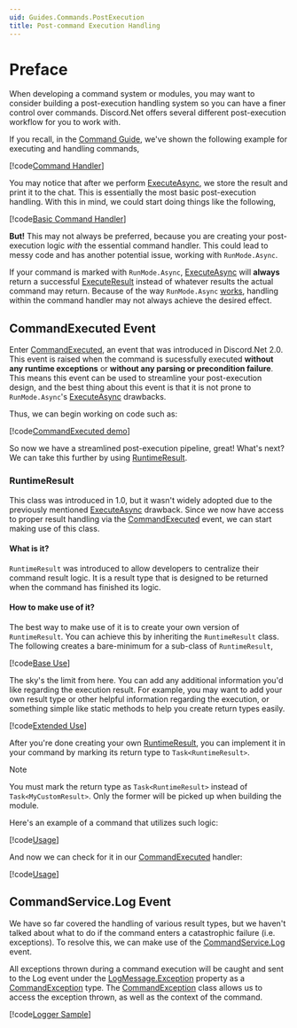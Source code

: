 ```yaml
---
uid: Guides.Commands.PostExecution
title: Post-command Execution Handling
---
```


# Preface

When developing a command system or modules, you may want to consider
building a post-execution handling system so you can have a finer
control over commands. Discord.Net offers several different
post-execution workflow for you to work with.

If you recall, in the [Command Guide], we've shown the following
example for executing and handling commands,

[!code[Command Handler](samples/command_handler.cs)]

You may notice that after we perform [ExecuteAsync], we store the
result and print it to the chat. This is essentially the most
basic post-execution handling. With this in mind, we could start doing
things like the following,

[!code[Basic Command Handler](samples/post-execution_basic.cs)]

**But!** This may not always be preferred, because you are
creating your post-execution logic *with* the essential command
handler. This could lead to messy code and has another potential
issue, working with `RunMode.Async`.

If your command is marked with `RunMode.Async`, [ExecuteAsync] will
**always** return a successful [ExecuteResult] instead of whatever
results the actual command may return. Because of the way
`RunMode.Async` [works](xref:FAQ.Commands), handling within the
command handler may not always achieve the desired effect.

## CommandExecuted Event

Enter [CommandExecuted], an event that was introduced in
Discord.Net 2.0. This event is raised when the command is
sucessfully executed **without any runtime exceptions** or **without
any parsing or precondition failure**. This means this event can be
used to streamline your post-execution design, and the best thing
about this event is that it is not prone to `RunMode.Async`'s
[ExecuteAsync] drawbacks.

Thus, we can begin working on code such as:

[!code[CommandExecuted demo](samples/command_executed_demo.cs)]

So now we have a streamlined post-execution pipeline, great! What's
next? We can take this further by using [RuntimeResult].

### RuntimeResult

This class was introduced in 1.0, but it wasn't widely adopted due to
the previously mentioned [ExecuteAsync] drawback. Since we now have
access to proper result handling via the [CommandExecuted] event,
we can start making use of this class.

#### What is it?

`RuntimeResult` was introduced to allow developers to centralize
their command result logic. It is a result type that is designed to
be returned when the command has finished its logic.

#### How to make use of it?

The best way to make use of it is to create your own version of
`RuntimeResult`. You can achieve this by inheriting the `RuntimeResult`
class. The following creates a bare-minimum for a sub-class
of `RuntimeResult`,

[!code[Base Use](samples/customresult_base.cs)]

The sky's the limit from here. You can add any additional information
you'd like regarding the execution result. For example, you may
want to add your own result type or other helpful information
regarding the execution, or something simple like static methods to
help you create return types easily.

[!code[Extended Use](samples/customresult_extended.cs)]

After you're done creating your own [RuntimeResult], you can
implement it in your command by marking its return type to
`Task<RuntimeResult>`.

> [!NOTE]
> You must mark the return type as `Task<RuntimeResult>` instead of
> `Task<MyCustomResult>`. Only the former will be picked up when
> building the module.

Here's an example of a command that utilizes such logic:

[!code[Usage](samples/customresult_usage.cs)]

And now we can check for it in our [CommandExecuted] handler:

[!code[Usage](samples/command_executed_adv_demo.cs)]

## CommandService.Log Event

We have so far covered the handling of various result types, but we
haven't talked about what to do if the command enters a catastrophic
failure (i.e. exceptions). To resolve this, we can make use of the
[CommandService.Log] event.

All exceptions thrown during a command execution will be caught and
sent to the Log event under the [LogMessage.Exception] property as a
[CommandException] type. The [CommandException] class allows us to
access the exception thrown, as well as the context of the command.

[!code[Logger Sample](samples/command_exception_log.cs)]

[CommandException]: xref:Discord.Commands.CommandException
[LogMessage.Exception]: xref:Discord.LogMessage.Exception
[CommandService.Log]: xref:Discord.Commands.CommandService.Log
[RuntimeResult]: xref:Discord.Commands.RuntimeResult
[CommandExecuted]: xref:Discord.Commands.CommandService.CommandExecuted
[ExecuteAsync]: xref:Discord.Commands.CommandService.ExecuteAsync*
[ExecuteResult]: xref:Discord.Commands.ExecuteResult
[Command Guide]: xref:Guides.Commands.Intro
